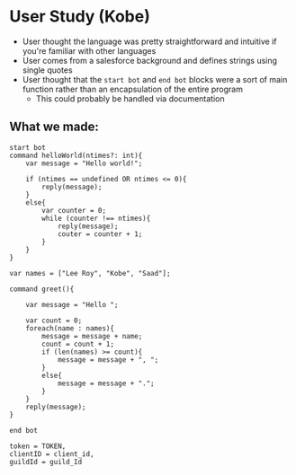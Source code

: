 # User Study (Kobe)
- User thought the language was pretty straightforward and intuitive if you're familiar with other languages
- User comes from a salesforce background and defines strings using single quotes
- User thought that the `start bot` and `end bot` blocks were a sort of main function rather than an encapsulation of the entire program
    - This could probably be handled via documentation

## What we made:
```
start bot
command helloWorld(ntimes?: int){
    var message = "Hello world!";

    if (ntimes == undefined OR ntimes <= 0){
        reply(message);
    }
    else{
        var counter = 0;
        while (counter !== ntimes){
            reply(message);
            couter = counter + 1;
        }
    }
}

var names = ["Lee Roy", "Kobe", "Saad"];

command greet(){

    var message = "Hello ";

    var count = 0;
    foreach(name : names){
        message = message + name;
        count = count + 1;
        if (len(names) >= count){
            message = message + ", ";
        }
        else{
            message = message + ".";
        }
    }
    reply(message);
}

end bot

token = TOKEN,
clientID = client_id,
guildId = guild_Id
```
